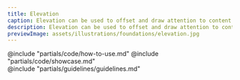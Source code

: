 ```yaml
---
title: Elevation
caption: Elevation can be used to offset and draw attention to content or indicate interactivity.
description: Elevation can be used to offset and draw attention to content or indicate interactivity.
previewImage: assets/illustrations/foundations/elevation.jpg
---
```


<section data-tab="Code">
  @include "partials/code/how-to-use.md"
  @include "partials/code/showcase.md"
</section>

<section data-tab="Guidelines">
  @include "partials/guidelines/guidelines.md"
</section>

